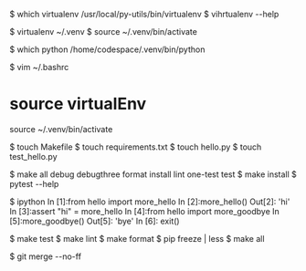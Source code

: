 $ which virtualenv
/usr/local/py-utils/bin/virtualenv
$ vihrtualenv --help

$ virtualenv ~/.venv
$ source ~/.venv/bin/activate

$ which python
/home/codespace/.venv/bin/python

$ vim ~/.bashrc 
# source virtualEnv
source ~/.venv/bin/activate

$ touch Makefile
$ touch requirements.txt
$ touch hello.py
$ touch test_hello.py

$ make
all         debug       debugthree  format      install     lint        one-test    test 
$ make install
$ pytest --help

$ ipython
In [1]:from hello import more_hello
In [2]:more_hello()
Out[2]: 'hi'
In [3]:assert "hi" = more_hello
In [4]:from hello import more_goodbye
In [5]:more_goodbye()
Out[5]: 'bye'
In [6]: exit()

$ make test
$ make lint
$ make format
$ pip freeze | less
$ make all

$ git merge --no-ff 